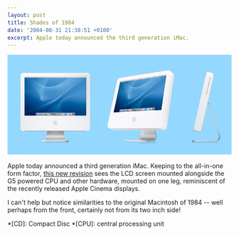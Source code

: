 ```yaml
---
layout: post
title: Shades of 1984
date: '2004-08-31 21:38:51 +0100'
excerpt: Apple today announced the third generation iMac.
---
```

![Third Generation iMac](/assets/images/2004/08/imac_g5.jpg)

Apple today announced a third generation iMac. Keeping to the all-in-one form factor, [this new revision][1] sees the LCD screen mounted alongside the G5 powered CPU and other hardware, mounted on one leg, reminiscent of the recently released Apple Cinema displays.

I can't help but notice similarities to the original Macintosh of 1984 -- well perhaps from the front, certainly not from its two inch side!

[1]: http://www.apple.com/imac/

*[CD]: Compact Disc
*[CPU]: central processing unit